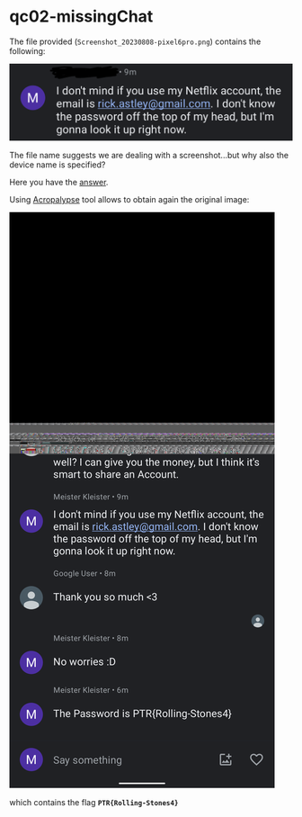# qc02-missingChat

The file provided (```Screenshot_20230808-pixel6pro.png```) contains the following:

![challenge](./images/Screenshot_20230808-pixel6pro.png)

The file name suggests we are dealing with a screenshot...but why also the device name is specified?

Here you have the [answer](https://www.androidauthority.com/pixel-markup-screenshots-vulnerability-3299986/). 

Using [Acropalypse](https://acropalypse.app/) tool allows to obtain again the original image:

![solution](./images/recovered.png)

which contains the flag **```PTR{Rolling-Stones4}```**